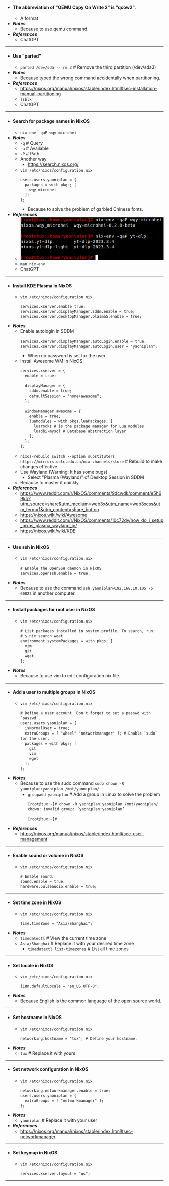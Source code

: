 - #### The abbreviation of "QEMU Copy On Write 2" is "qcow2".
    - A format
- ***Notes***
    - Because to use qemu command.
- ***References***
    - ChatGPT
- ---
- #### Use "parted"
    - `parted /dev/sda -- rm 3` # Remove the third partition (/dev/sda3)
- ***Notes***
    - Because typed the wrong command accidentally when partitioning.
- ***References***
    - https://nixos.org/manual/nixos/stable/index.html#sec-installation-manual-partitioning
    - `lsblk`
    - ChatGPT
- ---
- #### Search for package names in NixOS
    - `nix-env -qaP wqy-microhei`
- ***Notes***
    - `-q` # Query
    - `-a` # Available
    - `-P` # Path
    - Another way
        - https://search.nixos.org/
    - `vim /etc/nixos/configuration.nix`
      ```
      users.users.yaoniplan = {
        packages = with pkgs; [
          wqy_microhei
        ];
      };
      ```
        - Because to solve the problem of garbled Chinese fonts.
- ***References***
    - ![2023-05-27_22-46.png](../assets/2023-05-27_22-46.png)
    - `man nix-env`
    - ChatGPT
- ---
- #### Install KDE Plasma in NixOS
    - `vim /etc/nixos/configuration.nix`
      ```
      services.xserver.enable true;
      services.xserver.displayManager.sddm.enable = true;
      services.xserver.desktopManager.plasma5.enable = true;
      ```
- ***Notes***
    - Enable autologin in SDDM
      ```
      services.xserver.displayManager.autoLogin.enable = true;
      services.xserver.displayManager.autoLogin.user = "yaoniplan";
      ```
        -  When no password is set for the user
    - Install Awesome WM in NixOS
      ```
      services.xserver = {
        enable = true;

        displayManager = {
          sddm.enable = true;
          defaultSession = "none+awesome";
        };
        
        windowManager.awesome = {
          enable = true;
          luaModules = with pkgs.luaPackages; [
            luarocks # is the package manager for Lua modules
            luadbi-mysql # Database abstraction layer
          ];
        };
      };
      ```
    - `nixos-rebuild switch --option substituters https://mirrors.ustc.edu.cn/nix-channels/store` # Rebuild to make changes effective
    - Use Wayland (Warning: It has some bugs)
        - Select "Plasma (Wayland)" of Desktop Session in SDDM
    - Because to master it quickly.
- ***References***
    - https://www.reddit.com/r/NixOS/comments/9dcwdk/comment/e5h69kt/?utm_source=share&utm_medium=web3x&utm_name=web3xcss&utm_term=1&utm_content=share_button
    - https://nixos.wiki/wiki/Awesome
    - https://www.reddit.com/r/NixOS/comments/10c72dy/how_do_i_setup_nixos_plasma_wayland_in/
    - https://nixos.wiki/wiki/KDE
- ---
- #### Use ssh in NixOS
    - `vim /etc/nixos/configuration.nix`
      ```
      # Enable the OpenSSH daemon in NixOS
      services.openssh.enable = true;
      ```
- ***Notes***
    - Because to use the command `ssh yaoniplan@192.168.10.105 -p 60022` in another computer.
- ---
- #### Install packages for root user in NixOS
    - `vim /etc/nixos/configuration.nix`
      ```
      # List packages installed in system profile. To search, run:
      # $ nix search wget
      environment.systemPackages = with pkgs; [
        vim
        git
        wget
      ];
      ```
- ***Notes***
    - Because to use vim to edit configuration.nix file.
- ---
- #### Add a user to multiple groups in NixOS
    - `vim /etc/nixos/configuration.nix`
      ```
      # Define a user account. Don't forget to set a passwd with `passwd`.
      users.users.yaoniplan = {
        isNormalUser = true;
        extraGroups = [ "wheel" "networkmanager" ]; # Enable `sudo` for the user.
        packages = with pkgs; [
          git
          vim
          wget
        ];
      };
      ```
- ***Notes***
    - Because to use the sudo command `sudo chown -R yaoniplan:yaoniplan /mnt/yaoniplan/`.
        - `groupadd yaoniplan` # Add a group in Linux to solve the problem
          ```
          [root@tux:~]# chown -R yaoniplan:yaoniplan /mnt/yaoniplan/
          chown: invalid group: ‘yaoniplan:yaoniplan’
          
          [root@tux:~]#
          ```
- ***References***
    - https://nixos.org/manual/nixos/stable/index.html#sec-user-management
- ---
- #### Enable sound or volume in NixOS
    - `vim /etc/nixos/configuration.nix`
      ```
      # Enable sound.
      sound.enable = true;
      hardware.pulseaudio.enable = true;
      ```
- ---
- #### Set time zone in NixOS
    - `vim /etc/nixos/configuration.nix`
      ```
      time.timeZone = "Asia/Shanghai";`
      ```
- ***Notes***
    - `timedatectl` # View the current time zone
    - `Asia/Shanghai` # Replace it with your desired time zone
        - `timedatectl list-timezones` # List all time zones
- ---
- #### Set locale in NixOS
    - `vim /etc/nixos/configuration.nix`
      ```
      i18n.defaultLocale = "en_US.UTF-8";
      ```
- ***Notes***
    - Because English is the common language of the open source world.
- ---
- #### Set hostname in NixOS
    - `vim /etc/nixos/configuration.nix`
      ```
      networking.hostname = "tux"; # Define your hostname.
      ```
- ***Notes***
    - `tux` # Replace it with yours
- ---
- #### Set network configuration in NixOS
    - `vim /etc/nixos/configuration.nix`
      ```
      networking.networkmanager.enable = true;
      users.users.yaoniplan = {
        extraGroups = [ "networkmanager" ];
      };
      ```
- ***Notes***
    - `yaoniplan` # Replace it with your user
- ***References***
    - https://nixos.org/manual/nixos/stable/index.html#sec-networkmanager
- ---
- #### Set keymap in NixOS
    - `vim /etc/nixos/configuration.nix`
      ```
      services.xserver.layout = "us";
      ```
- ---

